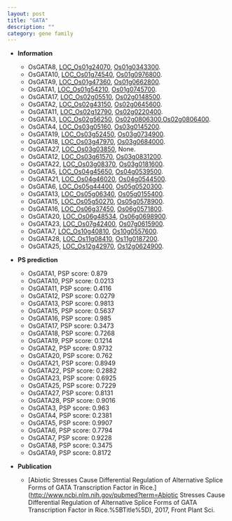 ```yaml
---
layout: post
title: "GATA"
description: ""
category: gene family
---
```


* **Information**  
    + OsGATA8, [LOC_Os01g24070](http://rice.uga.edu/cgi-bin/ORF_infopage.cgi?orf=LOC_Os01g24070), [Os01g0343300](http://rapdb.dna.affrc.go.jp/viewer/gbrowse_details/irgsp1?name=Os01g0343300).
    + OsGATA10, [LOC_Os01g74540](http://rice.uga.edu/cgi-bin/ORF_infopage.cgi?orf=LOC_Os01g74540), [Os01g0976800](http://rapdb.dna.affrc.go.jp/viewer/gbrowse_details/irgsp1?name=Os01g0976800).
    + OsGATA9, [LOC_Os01g47360](http://rice.uga.edu/cgi-bin/ORF_infopage.cgi?orf=LOC_Os01g47360), [Os01g0662800](http://rapdb.dna.affrc.go.jp/viewer/gbrowse_details/irgsp1?name=Os01g0662800).
    + OsGATA1, [LOC_Os01g54210](http://rice.uga.edu/cgi-bin/ORF_infopage.cgi?orf=LOC_Os01g54210), [Os01g0745700](http://rapdb.dna.affrc.go.jp/viewer/gbrowse_details/irgsp1?name=Os01g0745700).
    + OsGATA17, [LOC_Os02g05510](http://rice.uga.edu/cgi-bin/ORF_infopage.cgi?orf=LOC_Os02g05510), [Os02g0148500](http://rapdb.dna.affrc.go.jp/viewer/gbrowse_details/irgsp1?name=Os02g0148500).
    + OsGATA2, [LOC_Os02g43150](http://rice.uga.edu/cgi-bin/ORF_infopage.cgi?orf=LOC_Os02g43150), [Os02g0645600](http://rapdb.dna.affrc.go.jp/viewer/gbrowse_details/irgsp1?name=Os02g0645600).
    + OsGATA11, [LOC_Os02g12790](http://rice.uga.edu/cgi-bin/ORF_infopage.cgi?orf=LOC_Os02g12790), [Os02g0220400](http://rapdb.dna.affrc.go.jp/viewer/gbrowse_details/irgsp1?name=Os02g0220400).
    + OsGATA3, [LOC_Os02g56250](http://rice.uga.edu/cgi-bin/ORF_infopage.cgi?orf=LOC_Os02g56250), [Os02g0806300](http://rapdb.dna.affrc.go.jp/viewer/gbrowse_details/irgsp1?name=Os02g0806300),[Os02g0806400](http://rapdb.dna.affrc.go.jp/viewer/gbrowse_details/irgsp1?name=Os02g0806400).
    + OsGATA4, [LOC_Os03g05160](http://rice.uga.edu/cgi-bin/ORF_infopage.cgi?orf=LOC_Os03g05160), [Os03g0145200](http://rapdb.dna.affrc.go.jp/viewer/gbrowse_details/irgsp1?name=Os03g0145200).
    + OsGATA19, [LOC_Os03g52450](http://rice.uga.edu/cgi-bin/ORF_infopage.cgi?orf=LOC_Os03g52450), [Os03g0734900](http://rapdb.dna.affrc.go.jp/viewer/gbrowse_details/irgsp1?name=Os03g0734900).
    + OsGATA18, [LOC_Os03g47970](http://rice.uga.edu/cgi-bin/ORF_infopage.cgi?orf=LOC_Os03g47970), [Os03g0684000](http://rapdb.dna.affrc.go.jp/viewer/gbrowse_details/irgsp1?name=Os03g0684000).
    + OsGATA27, [LOC_Os03g03850](http://rice.uga.edu/cgi-bin/ORF_infopage.cgi?orf=LOC_Os03g03850), None.
    + OsGATA12, [LOC_Os03g61570](http://rice.uga.edu/cgi-bin/ORF_infopage.cgi?orf=LOC_Os03g61570), [Os03g0831200](http://rapdb.dna.affrc.go.jp/viewer/gbrowse_details/irgsp1?name=Os03g0831200).
    + OsGATA22, [LOC_Os03g08370](http://rice.uga.edu/cgi-bin/ORF_infopage.cgi?orf=LOC_Os03g08370), [Os03g0181600](http://rapdb.dna.affrc.go.jp/viewer/gbrowse_details/irgsp1?name=Os03g0181600).
    + OsGATA5, [LOC_Os04g45650](http://rice.uga.edu/cgi-bin/ORF_infopage.cgi?orf=LOC_Os04g45650), [Os04g0539500](http://rapdb.dna.affrc.go.jp/viewer/gbrowse_details/irgsp1?name=Os04g0539500).
    + OsGATA21, [LOC_Os04g46020](http://rice.uga.edu/cgi-bin/ORF_infopage.cgi?orf=LOC_Os04g46020), [Os04g0544500](http://rapdb.dna.affrc.go.jp/viewer/gbrowse_details/irgsp1?name=Os04g0544500).
    + OsGATA6, [LOC_Os05g44400](http://rice.uga.edu/cgi-bin/ORF_infopage.cgi?orf=LOC_Os05g44400), [Os05g0520300](http://rapdb.dna.affrc.go.jp/viewer/gbrowse_details/irgsp1?name=Os05g0520300).
    + OsGATA13, [LOC_Os05g06340](http://rice.uga.edu/cgi-bin/ORF_infopage.cgi?orf=LOC_Os05g06340), [Os05g0155400](http://rapdb.dna.affrc.go.jp/viewer/gbrowse_details/irgsp1?name=Os05g0155400).
    + OsGATA15, [LOC_Os05g50270](http://rice.uga.edu/cgi-bin/ORF_infopage.cgi?orf=LOC_Os05g50270), [Os05g0578900](http://rapdb.dna.affrc.go.jp/viewer/gbrowse_details/irgsp1?name=Os05g0578900).
    + OsGATA16, [LOC_Os06g37450](http://rice.uga.edu/cgi-bin/ORF_infopage.cgi?orf=LOC_Os06g37450), [Os06g0571800](http://rapdb.dna.affrc.go.jp/viewer/gbrowse_details/irgsp1?name=Os06g0571800).
    + OsGATA20, [LOC_Os06g48534](http://rice.uga.edu/cgi-bin/ORF_infopage.cgi?orf=LOC_Os06g48534), [Os06g0698900](http://rapdb.dna.affrc.go.jp/viewer/gbrowse_details/irgsp1?name=Os06g0698900).
    + OsGATA23, [LOC_Os07g42400](http://rice.uga.edu/cgi-bin/ORF_infopage.cgi?orf=LOC_Os07g42400), [Os07g0615900](http://rapdb.dna.affrc.go.jp/viewer/gbrowse_details/irgsp1?name=Os07g0615900).
    + OsGATA7, [LOC_Os10g40810](http://rice.uga.edu/cgi-bin/ORF_infopage.cgi?orf=LOC_Os10g40810), [Os10g0557600](http://rapdb.dna.affrc.go.jp/viewer/gbrowse_details/irgsp1?name=Os10g0557600).
    + OsGATA28, [LOC_Os11g08410](http://rice.uga.edu/cgi-bin/ORF_infopage.cgi?orf=LOC_Os11g08410), [Os11g0187200](http://rapdb.dna.affrc.go.jp/viewer/gbrowse_details/irgsp1?name=Os11g0187200).
    + OsGATA25, [LOC_Os12g42970](http://rice.uga.edu/cgi-bin/ORF_infopage.cgi?orf=LOC_Os12g42970), [Os12g0624900](http://rapdb.dna.affrc.go.jp/viewer/gbrowse_details/irgsp1?name=Os12g0624900).

* **PS prediction**
    + OsGATA1, PSP score: 0.879
    + OsGATA10, PSP score: 0.0213
    + OsGATA11, PSP score: 0.4116
    + OsGATA12, PSP score: 0.0279
    + OsGATA13, PSP score: 0.9813
    + OsGATA15, PSP score: 0.5637
    + OsGATA16, PSP score: 0.985
    + OsGATA17, PSP score: 0.3473
    + OsGATA18, PSP score: 0.7268
    + OsGATA19, PSP score: 0.1214
    + OsGATA2, PSP score: 0.9732
    + OsGATA20, PSP score: 0.762
    + OsGATA21, PSP score: 0.8949
    + OsGATA22, PSP score: 0.2882
    + OsGATA23, PSP score: 0.6925
    + OsGATA25, PSP score: 0.7229
    + OsGATA27, PSP score: 0.8131
    + OsGATA28, PSP score: 0.9016
    + OsGATA3, PSP score: 0.963
    + OsGATA4, PSP score: 0.2381
    + OsGATA5, PSP score: 0.9907
    + OsGATA6, PSP score: 0.7794
    + OsGATA7, PSP score: 0.9228
    + OsGATA8, PSP score: 0.3475
    + OsGATA9, PSP score: 0.8172

* **Publication**  
    + [Abiotic Stresses Cause Differential Regulation of Alternative Splice Forms of GATA Transcription Factor in Rice.](http://www.ncbi.nlm.nih.gov/pubmed?term=Abiotic Stresses Cause Differential Regulation of Alternative Splice Forms of GATA Transcription Factor in Rice.%5BTitle%5D), 2017, Front Plant Sci.


